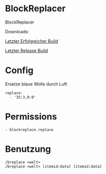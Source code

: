 BlockReplacer
==========

BlockReplacer

Downloads:

[Letzter Erfolgreicher Build](http://ci.skymine.de/job/BlockReplacer/lastSuccessfulBuild/)

[Letzter Release Build](http://ci.skymine.de/job/BlockReplacer/Release/)


Config
==========
Ersetze blaue Wolle durch Luft
```
replace:
  - '35:3,0:0'
```

Permissions
==========
```
- blockreplace.replace
```
Benutzung
==========
```
/breplace <welt>
/breplace <welt> [itemid:data] [itemid:data]
```
